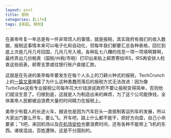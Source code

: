 ```yaml
---
layout: post
title: 报税
categories: [Life]
tags: [美国, 报税]
---
```


在美帝年复一年总是有一件非常烦人的事情，就是报税，其实政府有我们的收入数据，报税这事情本来可以电子化和自动化，但每年我们都要汇总各种表格，回忆到底上次是几月几号回国，几月几号入境，各种乱七八糟的信息一项一项填啊算啊，最终弄出几份稅表（国税/州税/市税）打印出来贴上邮票寄给IRS，IRS再安排人检查这些纸表，邮寄支票或往银行账户直接汇款。

这就是在先进的美帝每年要发生在每个人头上的刀耕火种式的报税，TechCrunch上的[一篇文章](http://techcrunch.com/2013/03/27/turbotax-maker-funnels-millions-to-lobby-against-easier-tax-returns/)揭露了为什么这种愚蠢而落后的报税方式无法改进：因为像TurboTax这些专业报税公司每年花大价钱游说政府不要让报税变得简单，否则他们就没生意了。归根到底，这就是人为制造出来的麻烦，为了这个公司能挣钱，全体美帝人民都被迫浪费大量的时间精力在报税上。

美帝少有载人的长途火车，据说也是因为汽车巨头一直抵制客运列车的发展，所以大家出门要么开车，要么飞。开车吧，路上什么都不能干，把好方向盘，自己小命要紧；飞吧，来回机场以及[在机场安检](/cn/2014/02/tsa-screener/)也要浪费时间，还有各种不能带上飞机的东西。诸侯混战，百姓遭殃，这是不分国别的。
